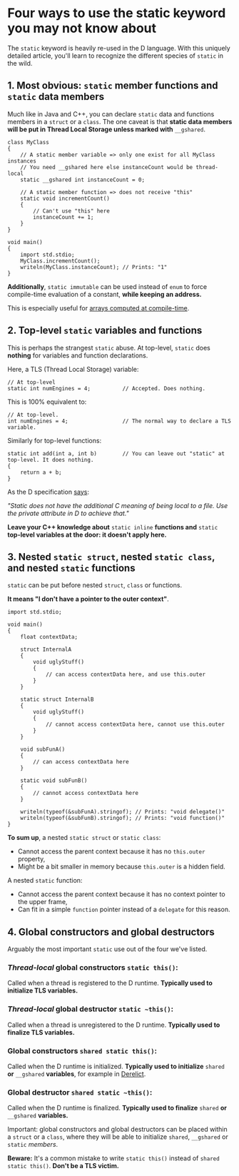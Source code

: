 Four ways to use the static keyword you may not know about
==========================================================

The `static` keyword is heavily re-used in the D language. With this uniquely detailed article, you'll learn to recognize the different species of `static` in the wild.


## 1. Most obvious: `static` member functions and `static` data members

Much like in Java and C++, you can declare `static` data and functions members in a `struct` or a `class`. The one caveat is that **static data members will be put in Thread Local Storage unless marked with** `__gshared`.

```
class MyClass
{
    // A static member variable => only one exist for all MyClass instances
    // You need __gshared here else instanceCount would be thread-local
    static __gshared int instanceCount = 0;

    // A static member function => does not receive "this"
    static void incrementCount()
    {
        // Can't use "this" here
        instanceCount += 1;
    }
}

void main()
{
    import std.stdio;
    MyClass.incrementCount();
    writeln(MyClass.instanceCount); // Prints: "1"
}
```

**Additionally**, `static immutable` can be used instead of `enum` to force compile-time evaluation of a constant, **while keeping an address.**

This is especially useful for [arrays computed at compile-time](#Precomputed-tables-at-compile-time-through-CTFE).


## 2. Top-level `static` variables and functions

This is perhaps the strangest `static` abuse. At top-level, `static` does **nothing** for variables and function declarations.


Here, a TLS (Thread Local Storage) variable:
```
// At top-level
static int numEngines = 4;          // Accepted. Does nothing.
```

This is 100% equivalent to:
```
// At top-level.
int numEngines = 4;                 // The normal way to declare a TLS variable.
```

Similarly for top-level functions:

```
static int add(int a, int b)        // You can leave out "static" at top-level. It does nothing.
{
    return a + b;
}
```

As the D specification [says](http://dlang.org/spec/attribute.html#static):

_"Static does not have the additional C meaning of being local to a file. Use the private attribute in D to achieve that."_

**Leave your C++ knowledge about** `static inline` **functions and** `static` **top-level variables at the door: it doesn't apply here.**


## 3. Nested `static struct`, nested `static class`, and nested `static` functions

`static` can be put before nested `struct`, `class` or functions.

**It means "I don't have a pointer to the outer context"**.

```
import std.stdio;

void main()
{
    float contextData;

    struct InternalA
    {
        void uglyStuff()
        {
            // can access contextData here, and use this.outer
        }
    }

    static struct InternalB
    {
        void uglyStuff()
        {
            // cannot access contextData here, cannot use this.outer
        }
    }

    void subFunA()
    {
        // can access contextData here
    }

    static void subFunB()
    {
        // cannot access contextData here
    }

    writeln(typeof(&subFunA).stringof); // Prints: "void delegate()"
    writeln(typeof(&subFunB).stringof); // Prints: "void function()"
}
```

**To sum up**, a nested `static struct` or `static class`:
  * Cannot access the parent context because it has no `this.outer` property,
  * Might be a bit smaller in memory because `this.outer` is a hidden field.

A nested `static` function:
  * Cannot access the parent context because it has no context pointer to the upper frame,
  * Can fit in a simple `function` pointer instead of a `delegate` for this reason.


## 4. Global constructors and global destructors

Arguably the most important `static` use out of the four we've listed.


### _Thread-local_ global constructors `static this()`:

Called when a thread is registered to the D runtime. **Typically used to initialize TLS variables.**


### _Thread-local_ global destructor `static ~this()`:

Called when a thread is unregistered to the D runtime. **Typically used to finalize TLS variables.**


### Global constructors `shared static this()`:

Called when the D runtime is initialized. **Typically used to initialize** `shared` **or** `__gshared` **variables**, for example in [Derelict](https://github.com/DerelictOrg).


### Global destructor `shared static ~this()`:

Called when the D runtime is finalized. **Typically used to finalize** `shared` **or** `__gshared` **variables.**

Important: global constructors and global destructors can be placed within a `struct` or a `class`, where they will be able to initialize `shared`, `__gshared` or `static` _members_.


**Beware:** It's a common mistake to write `static this()` instead of `shared static this()`. **Don't be a TLS victim.**
